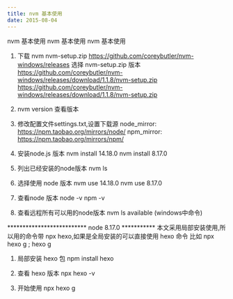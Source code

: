 ```yaml
---
title: nvm 基本使用
date: 2015-08-04
---
```

nvm 基本使用
nvm 基本使用
nvm 基本使用

<!-- more -->

01) 下载 nvm  nvm-setup.zip
https://github.com/coreybutler/nvm-windows/releases  选择 nvm-setup.zip 版本
https://github.com/coreybutler/nvm-windows/releases/download/1.1.8/nvm-setup.zip
https://github.com/coreybutler/nvm-windows/releases/download/1.1.8/nvm-setup.zip

2. nvm version 查看版本

3. 修改配置文件settings.txt,设置下载源
   node_mirror: https://npm.taobao.org/mirrors/node/ 
   npm_mirror: https://npm.taobao.org/mirrors/npm/

4. 安装node.js 版本
   nvm install 14.18.0
   nvm install 8.17.0

5. 列出已经安装的node版本 
   nvm ls

6. 选择使用 node 版本
   nvm use 14.18.0
   nvm use 8.17.0

7. 查看node 版本
   node -v
   npm -v

8. 查看远程所有可以用的node版本
   nvm ls available (windows中命令)

   


************************** node 8.17.0 ***********
本文采用局部安装使用,所以用的命令带 npx hexo,如果是全局安装的可以直接使用 hexo 命令
比如 npx hexo g   ;   hexo g

01) 局部安装 hexo 包
npm install hexo

02) 查看 hexo 版本
npx hexo -v 

03) 开始使用 
npx hexo g